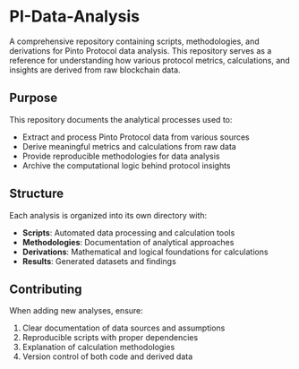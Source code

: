 # PI-Data-Analysis

A comprehensive repository containing scripts, methodologies, and derivations for Pinto Protocol data analysis. This repository serves as a reference for understanding how various protocol metrics, calculations, and insights are derived from raw blockchain data.

## Purpose

This repository documents the analytical processes used to:
- Extract and process Pinto Protocol data from various sources
- Derive meaningful metrics and calculations from raw data
- Provide reproducible methodologies for data analysis
- Archive the computational logic behind protocol insights

## Structure

Each analysis is organized into its own directory with:
- **Scripts**: Automated data processing and calculation tools
- **Methodologies**: Documentation of analytical approaches
- **Derivations**: Mathematical and logical foundations for calculations
- **Results**: Generated datasets and findings

## Contributing

When adding new analyses, ensure:
1. Clear documentation of data sources and assumptions
2. Reproducible scripts with proper dependencies
3. Explanation of calculation methodologies
4. Version control of both code and derived data